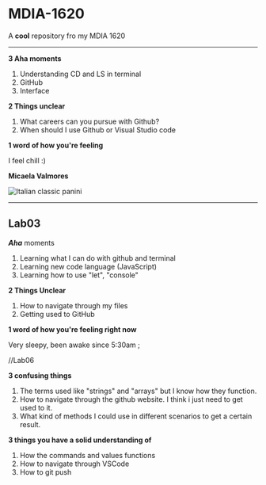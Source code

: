 # MDIA-1620
A **cool** repository fro my MDIA 1620

---------
**3 Aha moments**


  1. Understanding CD and LS in terminal
  2. GitHub
  3. Interface


**2 Things unclear**
  1. What careers can you pursue with Github?
  2. When should I use Github or Visual Studio code

**1 word of how you're feeling**

I feel chill :) 

**Micaela Valmores**

![Italian classic panini](https://hips.hearstapps.com/hmg-prod/images/italian-sandwich-recipe-2-1674500643.jpg?crop=0.6666666666666667xw:1xh;center,top&resize=1200:*)


------
Lab03
----

***Aha*** moments

  1. Learning what I can do with github and terminal
  2. Learning new code language (JavaScript)
  3. Learning how to use "let", "console"

**2 Things Unclear**

  1. How to navigate through my files
  2. Getting used to GitHub

**1 word of how you're feeling right now**

  Very sleepy, been awake since 5:30am ;

  //Lab06

  **3 confusing things**
  1. The terms used like "strings" and "arrays" but I know how they function.
  2. How to navigate through the github website. I think i just need to get used to it.
  3. What kind of methods I could use in different scenarios to get a certain result.
  
  **3 things you have a solid understanding of**
  1. How the commands and values functions
  2. How to navigate through VSCode
  3. How to git push
